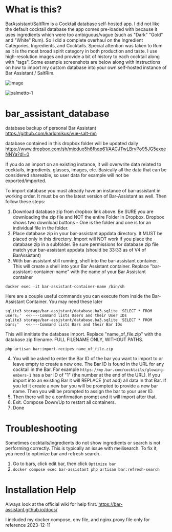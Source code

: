 # What is this?
BarAssistant/SaltRim is a Cocktail database self-hosted app. I did not like the default cocktail database the app comes pre-loaded with because it uses ingredients which were too ambiguous/vague (such as "Dark" "Gold" and "White" Rum). So I did a complete overhaul on the Ingredient Categories, Ingredients, and Cocktails. Special attention was taken to Rum as it is the most broad spirit category in both production and taste. I use high-resolution images and provide a bit of history to each cocktail along with "tags". Some example screenshots are below along with instructions on how to import my custom database into your own self-hosted instance of Bar Assistant / SaltRim.

![image](https://github.com/user-attachments/assets/8f63837d-0624-4324-a935-e9b848544def)

![palmetto-1](https://github.com/user-attachments/assets/83b45de3-b944-4502-9af3-5e4bca1866b1)



# bar_assistant_database

database backup of personal Bar Assistant
https://github.com/karlomikus/vue-salt-rim

database contained in this dropbox folder will be updated daily
https://www.dropbox.com/sh/micduo5h6fhqp61/AACJTwLBrvPo95JG5exeeNNYa?dl=0

If you do an import on an existing instance, it will overwrite data related to cocktails, ingredients, glasses, images, etc. Basically all the data that can be considered shareable, so user data for example will not be exported/imported.

To import database you must already have an instance of bar-assistant in working order. It must be on the latest version of Bar-Assistant as well. Then follow these steps:
1. Download database zip from dropbox link above. Be SURE you are downloading the zip file and NOT the entire Folder in Dropbox. Dropbox shows two download buttons - One is the folder and one is for an individual file in the folder.
2. Place database zip in your bar-assistant appdata directory. It MUST be placed only in this directory. Import will NOT work if you place the database zip in a subfolder. Be sure permissions for database zip file match your bar-assistant appdata (should be 33:33 as of V4 of BarAssistant)
3. With bar-assistant still running, shell into the bar-assistant container. This will create a shell into your Bar Assistant container. Replace "bar-assistant-container-name" with the name of your Bar Assistant container
```
docker exec -it bar-assistant-container-name /bin/sh
```

Here are a couple useful commands you can execute from inside the Bar-Assistant Container. You may need these later
```
sqlite3 storage/bar-assistant/database.ba3.sqlite 'SELECT * FROM users;'  <<----Command lists Users and their User IDs
sqlite3 storage/bar-assistant/database.ba3.sqlite 'SELECT * FROM bars;'   <<----Command lists Bars and their Bar IDs
```

This will innitiate the database import. Replace "name_of_file.zip" with the database zip filename. FULL FILENAME ONLY, WITHOUT PATHS.
```
php artisan bar:import-recipes name_of_file.zip
```

4. You will be asked to enter the Bar ID of the bar you want to import to or leave empty to create a new one. The Bar ID is found in the URL for any cocktail in the Bar.
   For example `https://my.bar.com/cocktails/glowing-embers-1` has a bar ID of "1" (the number at the end of the URL). If you import into an existing Bar it will REPLACE (not add) all data in that Bar.
   If you let it create a new bar you will be prompted to provide a new bar name. Then you will be prompted to assign the bar to your user ID.
5. Then there will be a confirmation prompt and it will import after that.
6. Exit. Compose Down/Up to restart all containers.
7. Done

# Troubleshooting
Sometimes cocktails/ingredients do not show ingredients or search is not performing correctly. This is typically an issue with meilisearch. To fix it, you need to optimize bar and refresh search.
1. Go to bars, click edit bar, then click `Optimize bar`
2. `docker compose exec bar-assistant php artisan bar:refresh-search`

# Installation Help
Always look at the official wiki for help first.
https://bar-assistant.github.io/docs/

I included my docker compose, env file, and nginx.proxy file only for reference 2023-12-11
